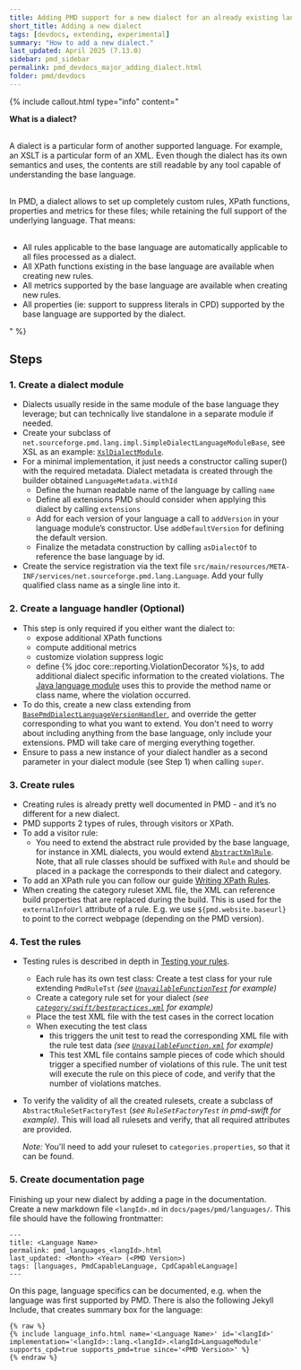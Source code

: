 ```yaml
---
title: Adding PMD support for a new dialect for an already existing language
short_title: Adding a new dialect
tags: [devdocs, extending, experimental]
summary: "How to add a new dialect."
last_updated: April 2025 (7.13.0)
sidebar: pmd_sidebar
permalink: pmd_devdocs_major_adding_dialect.html
folder: pmd/devdocs
---
```


{% include callout.html type="info" content="

**What is a dialect?**<br><br>

A dialect is a particular form of another supported language. For example, an XSLT is a particular form of an XML.
Even though the dialect has its own semantics and uses, the contents are still readable by any tool capable of understanding the base language.<br><br>

In PMD, a dialect allows to set up completely custom rules, XPath functions, properties and metrics for these files;
while retaining the full support of the underlying language. That means:<br><br>

- All rules applicable to the base language are automatically applicable to all files processed as a dialect.<br>
- All XPath functions existing in the base language are available when creating new rules.<br>
- All metrics supported by the base language are available when creating new rules.<br>
- All properties (ie: support to suppress literals in CPD) supported by the base language are supported by the dialect.<br>

" %}

## Steps

### 1.  Create a dialect module
*   Dialects usually reside in the same module of the base language they leverage; but can technically live standalone in a separate module if needed.
*   Create your subclass of `net.sourceforge.pmd.lang.impl.SimpleDialectLanguageModuleBase`, see XSL as an example: [`XslDialectModule`](https://github.com/pmd/pmd/blob/main/pmd-xml/src/main/java/net/sourceforge/pmd/lang/xml/xsl/XslDialectModule.java).
*   For a minimal implementation, it just needs a constructor calling super() with the required metadata.
    Dialect metadata is created through the builder obtained `LanguageMetadata.withId`
    *   Define the human readable name of the language by calling `name`
    *   Define all extensions PMD should consider when applying this dialect by calling `extensions`
    *   Add for each version of your language a call to `addVersion` in your language module’s constructor.
        Use `addDefaultVersion` for defining the default version.
    *   Finalize the metadata construction by calling `asDialectOf` to reference the base language by id.
*   Create the service registration via the text file `src/main/resources/META-INF/services/net.sourceforge.pmd.lang.Language`.
    Add your fully qualified class name as a single line into it.

### 2. Create a language handler (Optional)
*   This step is only required if you either want the dialect to:
    *   expose additional XPath functions
    *   compute additional metrics
    *   customize violation suppress logic
    *   define {% jdoc core::reporting.ViolationDecorator %}s, to add additional dialect specific information to the
        created violations. The [Java language module](pmd_languages_java.html#violation-decorators) uses this to
        provide the method name or class name, where the violation occurred.
*   To do this, create a new class extending from [`BasePmdDialectLanguageVersionHandler`](https://github.com/pmd/pmd/blob/main/pmd-core/src/main/java/net/sourceforge/pmd/lang/impl/BasePmdDialectLanguageVersionHandler.java), and override the getter corresponding to what you want to extend.
    You don't need to worry about including anything from the base language, only include your extensions. PMD will take care of merging everything together.
*   Ensure to pass a new instance of your dialect handler as a second parameter in your dialect module (see Step 1) when calling `super`.

### 3. Create rules
*   Creating rules is already pretty well documented in PMD - and it’s no different for a new dialect.
*   PMD supports 2 types of rules, through visitors or XPath.
*   To add a visitor rule:
    *   You need to extend the abstract rule provided by the base language, for instance in XML dialects, you would extend [`AbstractXmlRule`](https://github.com/pmd/pmd/blob/main/pmd-xml/src/main/java/net/sourceforge/pmd/lang/xml/rule/AbstractXmlRule.java).
    Note, that all rule classes should be suffixed with `Rule` and should be placed
    in a package the corresponds to their dialect and category.
*   To add an XPath rule you can follow our guide [Writing XPath Rules](pmd_userdocs_extending_writing_xpath_rules.html).
*   When creating the category ruleset XML file, the XML can reference build properties that are replaced
    during the build. This is used for the `externalInfoUrl` attribute of a rule. E.g. we use `${pmd.website.baseurl}`
    to point to the correct webpage (depending on the PMD version).

### 4. Test the rules
*   Testing rules is described in depth in [Testing your rules](pmd_userdocs_extending_testing.html).
    *   Each rule has its own test class: Create a test class for your rule extending `PmdRuleTst`
        *(see
        [`UnavailableFunctionTest`](https://github.com/pmd/pmd/blob/main/pmd-swift/src/test/java/net/sourceforge/pmd/lang/swift/rule/bestpractices/UnavailableFunctionTest.java)
        for example)*
    *   Create a category rule set for your dialect *(see
        [`category/swift/bestpractices.xml`](https://github.com/pmd/pmd/blob/main/pmd-swift/src/main/resources/category/swift/bestpractices.xml)
        for example)*
    *   Place the test XML file with the test cases in the correct location
    *   When executing the test class
        *   this triggers the unit test to read the corresponding XML file with the rule test data
            *(see
            [`UnavailableFunction.xml`](https://github.com/pmd/pmd/blob/main/pmd-swift/src/test/resources/net/sourceforge/pmd/lang/swift/rule/bestpractices/xml/UnavailableFunction.xml)
            for example)*
        *   This test XML file contains sample pieces of code which should trigger a specified number of
            violations of this rule. The unit test will execute the rule on this piece of code, and verify
            that the number of violations matches.
*   To verify the validity of all the created rulesets, create a subclass of `AbstractRuleSetFactoryTest`
    (*see `RuleSetFactoryTest` in pmd-swift for example)*.
    This will load all rulesets and verify, that all required attributes are provided.

    *Note:* You'll need to add your ruleset to `categories.properties`, so that it can be found.

### 5. Create documentation page
Finishing up your new dialect by adding a page in the documentation. Create a new markdown file
`<langId>.md` in `docs/pages/pmd/languages/`. This file should have the following frontmatter:

```
---
title: <Language Name>
permalink: pmd_languages_<langId>.html
last_updated: <Month> <Year> (<PMD Version>)
tags: [languages, PmdCapableLanguage, CpdCapableLanguage]
---
```

On this page, language specifics can be documented, e.g. when the language was first supported by PMD.
There is also the following Jekyll Include, that creates summary box for the language:

```
{% raw %}
{% include language_info.html name='<Language Name>' id='<langId>' implementation='<langId>::lang.<langId>.<langId>LanguageModule' supports_cpd=true supports_pmd=true since='<PMD Version>' %}
{% endraw %}
```

